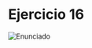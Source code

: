 # Ejercicio 16

![Enunciado](https://github.com/Lukas-De-Angelis-Riva/Estructura-Assembly/blob/master/Guia5/Ejercicio16/Enunciado.JPG)